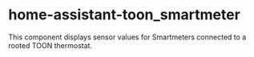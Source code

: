 # home-assistant-toon_smartmeter
This component displays sensor values for Smartmeters connected to a rooted TOON thermostat.
